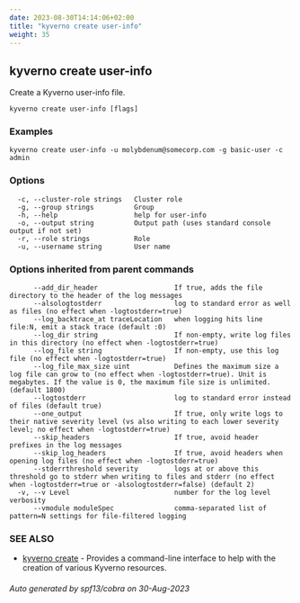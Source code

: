 ```yaml
---
date: 2023-08-30T14:14:06+02:00
title: "kyverno create user-info"
weight: 35
---
```

## kyverno create user-info

Create a Kyverno user-info file.

```
kyverno create user-info [flags]
```

### Examples

```
kyverno create user-info -u molybdenum@somecorp.com -g basic-user -c admin
```

### Options

```
  -c, --cluster-role strings   Cluster role
  -g, --group strings          Group
  -h, --help                   help for user-info
  -o, --output string          Output path (uses standard console output if not set)
  -r, --role strings           Role
  -u, --username string        User name
```

### Options inherited from parent commands

```
      --add_dir_header                   If true, adds the file directory to the header of the log messages
      --alsologtostderr                  log to standard error as well as files (no effect when -logtostderr=true)
      --log_backtrace_at traceLocation   when logging hits line file:N, emit a stack trace (default :0)
      --log_dir string                   If non-empty, write log files in this directory (no effect when -logtostderr=true)
      --log_file string                  If non-empty, use this log file (no effect when -logtostderr=true)
      --log_file_max_size uint           Defines the maximum size a log file can grow to (no effect when -logtostderr=true). Unit is megabytes. If the value is 0, the maximum file size is unlimited. (default 1800)
      --logtostderr                      log to standard error instead of files (default true)
      --one_output                       If true, only write logs to their native severity level (vs also writing to each lower severity level; no effect when -logtostderr=true)
      --skip_headers                     If true, avoid header prefixes in the log messages
      --skip_log_headers                 If true, avoid headers when opening log files (no effect when -logtostderr=true)
      --stderrthreshold severity         logs at or above this threshold go to stderr when writing to files and stderr (no effect when -logtostderr=true or -alsologtostderr=false) (default 2)
  -v, --v Level                          number for the log level verbosity
      --vmodule moduleSpec               comma-separated list of pattern=N settings for file-filtered logging
```

### SEE ALSO

* [kyverno create](./kyverno_create)	 - Provides a command-line interface to help with the creation of various Kyverno resources.

###### Auto generated by spf13/cobra on 30-Aug-2023
